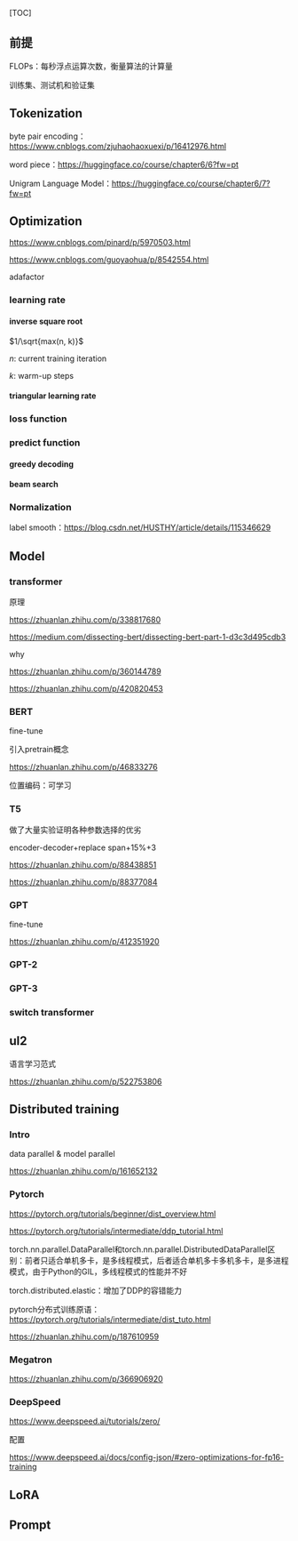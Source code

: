 [TOC]

## 前提

FLOPs：每秒浮点运算次数，衡量算法的计算量

训练集、测试机和验证集

## Tokenization

byte pair encoding：https://www.cnblogs.com/zjuhaohaoxuexi/p/16412976.html

word piece：https://huggingface.co/course/chapter6/6?fw=pt

Unigram Language Model：https://huggingface.co/course/chapter6/7?fw=pt

## Optimization

https://www.cnblogs.com/pinard/p/5970503.html

https://www.cnblogs.com/guoyaohua/p/8542554.html

adafactor

### learning rate

#### inverse square root

$1/\sqrt{max(n, k)}$

$n$: current training iteration

$k$: warm-up steps

#### triangular learning rate

### loss function

### predict function

#### greedy decoding

#### beam search

### Normalization

label smooth：https://blog.csdn.net/HUSTHY/article/details/115346629

## Model

### transformer

原理

https://zhuanlan.zhihu.com/p/338817680

https://medium.com/dissecting-bert/dissecting-bert-part-1-d3c3d495cdb3

why

https://zhuanlan.zhihu.com/p/360144789

https://zhuanlan.zhihu.com/p/420820453

### BERT

fine-tune

引入pretrain概念

https://zhuanlan.zhihu.com/p/46833276

位置编码：可学习

### T5

做了大量实验证明各种参数选择的优劣

encoder-decoder+replace span+15%+3

https://zhuanlan.zhihu.com/p/88438851

https://zhuanlan.zhihu.com/p/88377084

### GPT

fine-tune

https://zhuanlan.zhihu.com/p/412351920

### GPT-2

### GPT-3

### switch transformer

## ul2

语言学习范式

https://zhuanlan.zhihu.com/p/522753806

## Distributed training

### Intro

data parallel & model parallel

https://zhuanlan.zhihu.com/p/161652132

### Pytorch

https://pytorch.org/tutorials/beginner/dist_overview.html

https://pytorch.org/tutorials/intermediate/ddp_tutorial.html

torch.nn.parallel.DataParallel和torch.nn.parallel.DistributedDataParallel区别：前者只适合单机多卡，是多线程模式，后者适合单机多卡多机多卡，是多进程模式，由于Python的GIL，多线程模式的性能并不好

torch.distributed.elastic：增加了DDP的容错能力

pytorch分布式训练原语：https://pytorch.org/tutorials/intermediate/dist_tuto.html

https://zhuanlan.zhihu.com/p/187610959

### Megatron

https://zhuanlan.zhihu.com/p/366906920

### DeepSpeed

https://www.deepspeed.ai/tutorials/zero/

配置

https://www.deepspeed.ai/docs/config-json/#zero-optimizations-for-fp16-training

## LoRA

## Prompt

